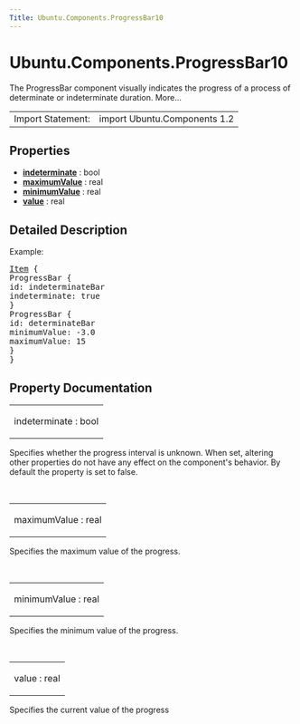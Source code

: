 ```yaml
---
Title: Ubuntu.Components.ProgressBar10
---
```


# Ubuntu.Components.ProgressBar10

<span class="subtitle"></span>
<!-- $$$ProgressBar10-brief -->
<p>The ProgressBar component visually indicates the progress of a process of determinate or indeterminate duration. More...</p>
<!-- @@@ProgressBar10 -->
<table class="alignedsummary">
<tr><td class="memItemLeft rightAlign topAlign"> Import Statement:</td><td class="memItemRight bottomAlign"> import Ubuntu.Components 1.2</td></tr></table><ul>
</ul>
<h2 id="properties">Properties</h2>
<ul>
<li class="fn"><b><b><a href="#indeterminate-prop">indeterminate</a></b></b> : bool</li>
<li class="fn"><b><b><a href="#maximumValue-prop">maximumValue</a></b></b> : real</li>
<li class="fn"><b><b><a href="#minimumValue-prop">minimumValue</a></b></b> : real</li>
<li class="fn"><b><b><a href="#value-prop">value</a></b></b> : real</li>
</ul>
<!-- $$$ProgressBar10-description -->
<h2 id="details">Detailed Description</h2>
</p>
<p>Example:</p>
<pre class="qml"><span class="type"><a href="../sdk-14.10/QtQuick.Item.md">Item</a></span> {
<span class="type">ProgressBar</span> {
<span class="name">id</span>: <span class="name">indeterminateBar</span>
<span class="name">indeterminate</span>: <span class="number">true</span>
}
<span class="type">ProgressBar</span> {
<span class="name">id</span>: <span class="name">determinateBar</span>
<span class="name">minimumValue</span>: -<span class="number">3.0</span>
<span class="name">maximumValue</span>: <span class="number">15</span>
}
}</pre>
<!-- @@@ProgressBar10 -->
<h2>Property Documentation</h2>
<!-- $$$indeterminate -->
<table class="qmlname"><tr valign="top" id="indeterminate-prop"><td class="tblQmlPropNode"><p><span class="name">indeterminate</span> : <span class="type">bool</span></p></td></tr></table><p>Specifies whether the progress interval is unknown. When set, altering other properties do not have any effect on the component's behavior. By default the property is set to false.</p>
<!-- @@@indeterminate -->
<br/>
<!-- $$$maximumValue -->
<table class="qmlname"><tr valign="top" id="maximumValue-prop"><td class="tblQmlPropNode"><p><span class="name">maximumValue</span> : <span class="type">real</span></p></td></tr></table><p>Specifies the maximum value of the progress.</p>
<!-- @@@maximumValue -->
<br/>
<!-- $$$minimumValue -->
<table class="qmlname"><tr valign="top" id="minimumValue-prop"><td class="tblQmlPropNode"><p><span class="name">minimumValue</span> : <span class="type">real</span></p></td></tr></table><p>Specifies the minimum value of the progress.</p>
<!-- @@@minimumValue -->
<br/>
<!-- $$$value -->
<table class="qmlname"><tr valign="top" id="value-prop"><td class="tblQmlPropNode"><p><span class="name">value</span> : <span class="type">real</span></p></td></tr></table><p>Specifies the current value of the progress</p>
<!-- @@@value -->
<br/>

